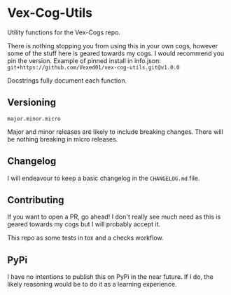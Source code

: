 # Vex-Cog-Utils

Utility functions for the Vex-Cogs repo.

There is nothing stopping you from using this in your own cogs, however some of the stuff here is geared towards my cogs. I would recommend you pin the version.
Example of pinned install in info.json: ``git+https://github.com/Vexed01/vex-cog-utils.git@v1.0.0``

Docstrings fully document each function.

## Versioning

``major.minor.micro``

Major and minor releases are likely to include breaking changes. There will be nothing breaking in micro releases.

## Changelog

I will endeavour to keep a basic changelog in the ``CHANGELOG.md`` file.

## Contributing

If you want to open a PR, go ahead! I don't really see much need as this is geared towards my cogs but I will probably accept it.

This repo as some tests in tox and a checks workflow.

## PyPi

I have no intentions to publish this on PyPi in the near future. If I do, the likely reasoning would be to do it as a learning experience.
